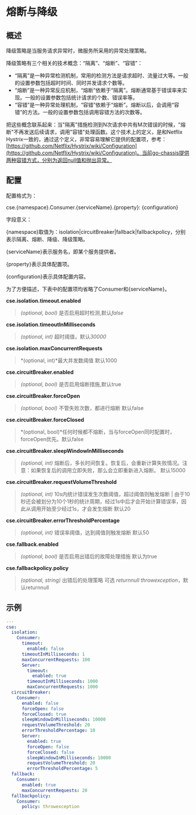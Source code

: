 # 熔断与降级
## **概述**

降级策略是当服务请求异常时，微服务所采用的异常处理策略。

降级策略有三个相关的技术概念：“隔离”、“熔断”、“容错”：

* “隔离”是一种异常检测机制，常用的检测方法是请求超时、流量过大等。一般的设置参数包括超时时间、同时并发请求个数等。
* “熔断”是一种异常反应机制，“熔断”依赖于“隔离”。熔断通常基于错误率来实现。一般的设置参数包括统计请求的个数、错误率等。
* “容错”是一种异常处理机制，“容错”依赖于“熔断”。熔断以后，会调用“容错”的方法。一般的设置参数包括调用容错方法的次数等。

把这些概念联系起来：当"隔离"措施检测到N次请求中共有M次错误的时候，"熔断"不再发送后续请求，调用"容错"处理函数。这个技术上的定义，是和Netflix Hystrix一致的，通过这个定义，非常容易理解它提供的配置项，参考：[https://github.com/Netflix/Hystrix/wiki/Configuration](https://github.com/Netflix/Hystrix/wiki/Configuration)。当前go-chassis提供两种容错方式，分别为返回null值和抛出异常。

## **配置**

配置格式为：

cse.{namespace}.Consumer.{serviceName}.{property}: {configuration}

字段意义：

{namespace}取值为：isolation\|circuitBreaker\|fallback\|fallbackpolicy，分别表示隔离、熔断、降级、降级策略。

{serviceName}表示服务名，即某个服务提供者。

{property}表示具体配置项。

{configuration}表示具体配置内容。

为了方便描述，下表中的配置项均省略了Consumer和{serviceName}。

**cse.isolation.timeout.enabled**
> *(optional, bool)*  是否启用超时检测,默认*false*

**cse.isolation.timeoutInMilliseconds**
> *(optional, int)* 超时阈值，默认*30000*

**cse.isolation.maxConcurrentRequests**
> *(optional, int)*最大并发数阈值 默认1000

**cse.circuitBreaker.enabled**
> *(optional, bool)* 是否启用熔断措施,默认true

**cse.circuitBreaker.forceOpen**
> *(optional, bool)* 不管失败次数，都进行熔断 默认false

**cse.circuitBreaker.forceClosed**
> *(optional, bool)*任何时候都不熔断，当与forceOpen同时配置时，forceOpen优先。默认false

**cse.circuitBreaker.sleepWindowInMilliseconds**
> *(optional, int)* 熔断后，多长时间恢复。恢复后，会重新计算失败情况。注意：如果恢复后的调用立即失败，那么会立即重新进入熔断。
>默认15000

**cse.circuitBreaker.requestVolumeThreshold**
> *(optional, int)* 10s内统计错误发生次数阈值，超过阈值则触发熔断 | 由于10秒还会被划分为10个1秒的统计周期，经过1s中后才会开始计算错误率，因此从调用开始至少经过1s，才会发生熔断
> 默认20

**cse.circuitBreaker.errorThresholdPercentage**
> *(optional, int)* 错误率阈值，达到阈值则触发熔断 默认50

**cse.fallback.enabled**
> *(optional, bool)* 是否启用出错后的故障处理措施 默认为true

**cse.fallbackpolicy.policy**
> *(optional, string)* 出错后的处理策略 可选 *returnnull* *throwexception*，默认returnnull


## **示例**

```yaml
---
cse:
  isolation:
    Consumer:
      timeout:
        enabled: false
      timeoutInMilliseconds: 1
      maxConcurrentRequests: 100
      Server:
        timeout:
          enabled: true
        timeoutInMilliseconds: 1000
        maxConcurrentRequests: 1000
  circuitBreaker:
    Consumer:
      enabled: false
      forceOpen: false
      forceClosed: true
      sleepWindowInMilliseconds: 10000
      requestVolumeThreshold: 20
      errorThresholdPercentage: 10
      Server:
        enabled: true
        forceOpen: false
        forceClosed: false
        sleepWindowInMilliseconds: 10000
        requestVolumeThreshold: 20
        errorThresholdPercentage: 5
  fallback:
    Consumer:
      enabled: true
      maxConcurrentRequests: 20
  fallbackpolicy:
    Consumer:
      policy: throwexception
```



